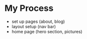 # My Process

- set up pages (about, blog)
- layout setup (nav bar)
- home page (hero section, pictures)
